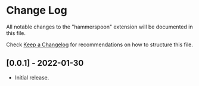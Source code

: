 # Change Log

All notable changes to the "hammerspoon" extension will be documented in this file.

Check [Keep a Changelog](http://keepachangelog.com/) for recommendations on how to structure this file.

## [0.0.1] - 2022-01-30

- Initial release.
